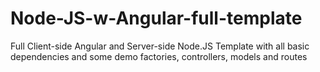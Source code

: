 # Node-JS-w-Angular-full-template
Full Client-side Angular and Server-side Node.JS Template with all basic dependencies and some demo factories, controllers, models and routes
